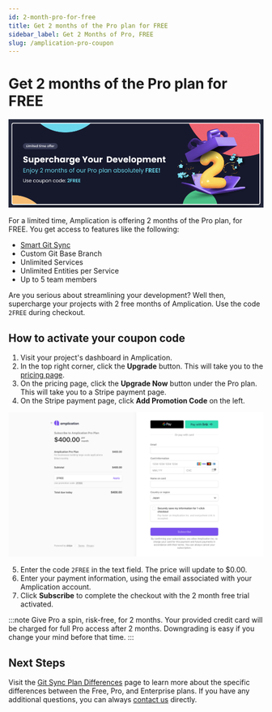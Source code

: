 ```yaml
---
id: 2-month-pro-for-free
title: Get 2 months of the Pro plan for FREE
sidebar_label: Get 2 Months of Pro, FREE
slug: /amplication-pro-coupon
---
```


# Get 2 months of the Pro plan for FREE

![Use the coupon code '2FREE' for 2 free months of Amplication Pro](./assets/pro-coupon.png)

For a limited time, Amplication is offering 2 months of the Pro plan, for FREE. You get access to features like the following:

- [Smart Git Sync](http://localhost:3000/sync-with-github/)
- Custom Git Base Branch
- Unlimited Services
- Unlimited Entities per Service
- Up to 5 team members

Are you serious about streamlining your development?
Well then, supercharge your projects with 2 free months of Amplication. Use the code `2FREE` during checkout.

## How to activate your coupon code

1. Visit your project's dashboard in Amplication.
2. In the top right corner, click the **Upgrade** button. This will take you to the [pricing page](https://amplication.com/pricing).
3. On the pricing page, click the **Upgrade Now** button under the Pro plan. This will take you to a Stripe payment page.
4. On the Stripe payment page, click **Add Promotion Code** on the left.

![Amplication's Payment page on Stripe](./assets/amplication-stripe-payment-page.png)

5. Enter the code `2FREE` in the text field. The price will update to $0.00.
6. Enter your payment information, using the email associated with your Amplication account.
7. Click **Subscribe** to complete the checkout with the 2 month free trial activated.

:::note
Give Pro a spin, risk-free, for 2 months.
Your provided credit card will be charged for full Pro access after 2 months.
Downgrading is easy if you change your mind before that time.
:::

## Next Steps

Visit the [Git Sync Plan Differences](/sync-with-git-differences-between-plans) page to learn more about the specific differences between the Free, Pro, and Enterprise plans.
If you have any additional questions, you can always [contact us](https://amplication.com/contact-us) directly.
